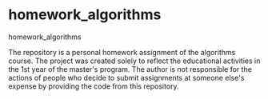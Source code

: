 # homework_algorithms
homework_algorithms

The repository is a personal homework assignment of the algorithms course. The project was created solely to reflect the educational activities in the 1st year of the master's program. The author is not responsible for the actions of people who decide to submit assignments at someone else's expense by providing the code from this repository.
